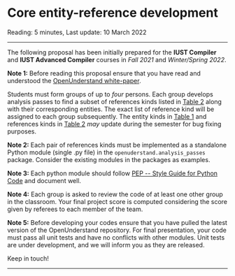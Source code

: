 # Core entity-reference development

Reading: 5 minutes, Last update: 10 March 2022

---

The following proposal has been initially prepared for the **IUST Compiler** and **IUST Advanced Compiler** courses in _Fall 2021_ and _Winter/Spring 2022_.


**Note 1:** Before reading this proposal ensure that you have read and understood the [OpenUnderstand white-paper](../index.md).

Students must form groups of up to *four* persons. Each group develops analysis passes to find a subset of references kinds listed in [Table 2](../reference_kinds.md) along with their corresponding entities. The exact list of reference kind will be assigned to each group subsequently. The entity kinds in [Table 1](../entity_kinds.md) and references kinds in [Table 2](../reference_kinds.md) _may_ update during the semester for bug fixing purposes.

**Note 2:** Each pair of references kinds must be implemented as a standalone Python module (single .py file) in the `openuderstand.analysis_passes` package. Consider the existing modules in the packages as examples.

**Note 3:** Each python module should follow [PEP -- Style Guide for Python Code](https://www.python.org/dev/peps/pep-0008/) and document well.

**Note 4:** Each group is asked to review the code of at least one other group in the classroom. Your final project score is computed considering the score given by referees to each member of the team.


**Note 5:** Before developing your codes ensure that you have pulled the latest version of the OpenUnderstand repository.
For final presentation, your code must pass all unit tests and have no conflicts with other modules. Unit tests are under development, and we will inform you as they are released.


Keep in touch!

---

